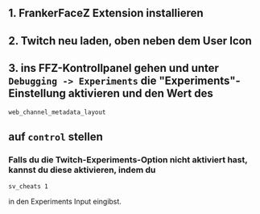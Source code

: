 ## 1. FrankerFaceZ Extension installieren
## 2. Twitch neu laden, oben neben dem User Icon
## 3. ins FFZ-Kontrollpanel gehen und unter `Debugging -> Experiments` die "Experiments"-Einstellung aktivieren und den Wert des
```
web_channel_metadata_layout
```
## auf `control` stellen

### Falls du die Twitch-Experiments-Option nicht aktiviert hast, kannst du diese aktivieren, indem du
```
sv_cheats 1
```
 in den Experiments Input eingibst.
